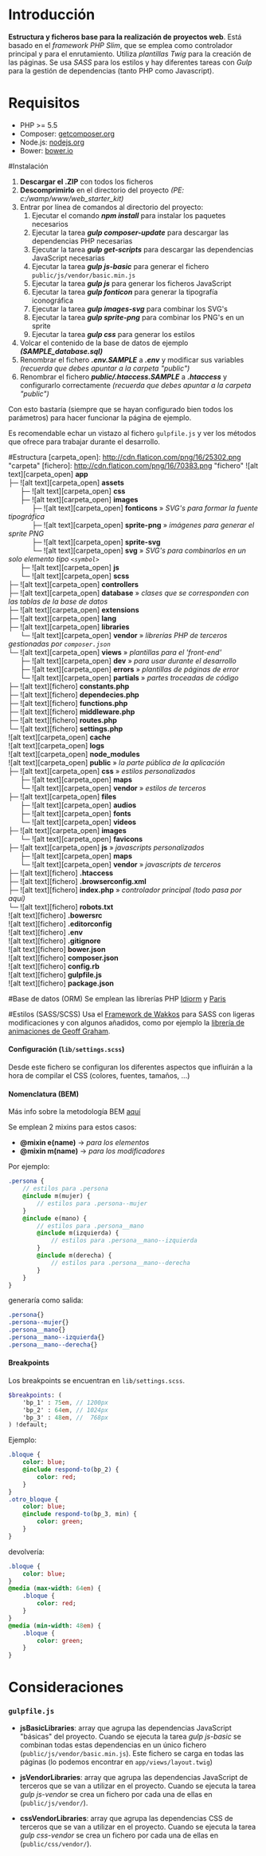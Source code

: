 # Introducción
**Estructura y ficheros base para la realización de proyectos web**.
Está basado en el *framework PHP Slim*, que se emplea como controlador principal y para el enrutamiento. Utiliza *plantillas Twig* para la creación de las páginas. Se usa *SASS* para los estilos y hay diferentes tareas con *Gulp* para la gestión de dependencias (tanto PHP como Javascript).

# Requisitos
* PHP >= 5.5
* Composer: [getcomposer.org](https://getcomposer.org/download/)
* Node.js: [nodejs.org](https://nodejs.org/en/)
* Bower: [bower.io](http://bower.io/#install-bower)

#Instalación
1. **Descargar el .ZIP** con todos los ficheros
2. **Descomprimirlo** en el directorio del proyecto *(PE: c:/wamp/www/web_starter_kit)*
3. Entrar por línea de comandos al directorio del proyecto:
	1. Ejecutar el comando ***npm install*** para instalar los paquetes necesarios
	2. Ejecutar la tarea ***gulp composer-update*** para descargar las dependencias PHP necesarias
	3. Ejecutar la tarea ***gulp get-scripts*** para descargar las dependencias JavaScript necesarias
	4. Ejecutar la tarea ***gulp js-basic*** para generar el fichero ``public/js/vendor/basic.min.js``
	5. Ejecutar la tarea ***gulp js*** para generar los ficheros JavaScript
	6. Ejecutar la tarea ***gulp fonticon*** para generar la tipografía iconográfica
	7. Ejecutar la tarea ***gulp images-svg*** para combinar los SVG's
	8. Ejecutar la tarea ***gulp sprite-png*** para combinar los PNG's en un sprite	
	9. Ejecutar la tarea ***gulp css*** para generar los estilos
4. Volcar el contenido de la base de datos de ejemplo ***(SAMPLE_database.sql)***
5. Renombrar el fichero ***.env.SAMPLE*** a ***.env*** y modificar sus variables *(recuerda que debes apuntar a la carpeta "public")*
6. Renombrar el fichero ***public/.htaccess.SAMPLE*** a ***.htaccess*** y configurarlo correctamente *(recuerda que debes apuntar a la carpeta "public")*

Con esto bastaría (siempre que se hayan configurado bien todos los parámetros) para hacer funcionar la página de ejemplo.

Es recomendable echar un vistazo al fichero ``gulpfile.js`` y ver los métodos que ofrece para trabajar durante el desarrollo.

#Estructura
[carpeta_open]: http://cdn.flaticon.com/png/16/25302.png "carpeta"
[fichero]: http://cdn.flaticon.com/png/16/70383.png "fichero"
![alt text][carpeta_open] **app**
<br>&#9500;&#9472;&nbsp;![alt text][carpeta_open] **assets**
<br>&nbsp;&nbsp;&nbsp;&nbsp;&nbsp;&nbsp;&#9500;&#9472;&nbsp;![alt text][carpeta_open] **css**
<br>&nbsp;&nbsp;&nbsp;&nbsp;&nbsp;&nbsp;&#9500;&#9472;&nbsp;![alt text][carpeta_open] **images**
<br>&nbsp;&nbsp;&nbsp;&nbsp;&nbsp;&nbsp;&nbsp;&nbsp;&nbsp;&nbsp;&nbsp;&nbsp;&#9500;&#9472;&nbsp;![alt text][carpeta_open] **fonticons** &#187; *SVG's para formar la fuente tipográfica*
<br>&nbsp;&nbsp;&nbsp;&nbsp;&nbsp;&nbsp;&nbsp;&nbsp;&nbsp;&nbsp;&nbsp;&nbsp;&#9500;&#9472;&nbsp;![alt text][carpeta_open] **sprite-png** &#187; *imágenes para generar el sprite PNG*
<br>&nbsp;&nbsp;&nbsp;&nbsp;&nbsp;&nbsp;&nbsp;&nbsp;&nbsp;&nbsp;&nbsp;&nbsp;&#9500;&#9472;&nbsp;![alt text][carpeta_open] **sprite-svg**
<br>&nbsp;&nbsp;&nbsp;&nbsp;&nbsp;&nbsp;&nbsp;&nbsp;&nbsp;&nbsp;&nbsp;&nbsp;&#9492;&#9472;&nbsp;![alt text][carpeta_open] **svg** &#187; *SVG's para combinarlos en un solo elemento tipo ``<symbol>``*
<br>&nbsp;&nbsp;&nbsp;&nbsp;&nbsp;&nbsp;&#9500;&#9472;&nbsp;![alt text][carpeta_open] **js**
<br>&nbsp;&nbsp;&nbsp;&nbsp;&nbsp;&nbsp;&#9492;&#9472;&nbsp;![alt text][carpeta_open] **scss**
<br>&#9500;&#9472;&nbsp;![alt text][carpeta_open] **controllers**
<br>&#9500;&#9472;&nbsp;![alt text][carpeta_open] **database** &#187; *clases que se corresponden con las tablas de la base de datos*
<br>&#9500;&#9472;&nbsp;![alt text][carpeta_open] **extensions**
<br>&#9500;&#9472;&nbsp;![alt text][carpeta_open] **lang**
<br>&#9500;&#9472;&nbsp;![alt text][carpeta_open] **libraries**
<br>&nbsp;&nbsp;&nbsp;&nbsp;&nbsp;&nbsp;&#9492;&#9472;&nbsp;![alt text][carpeta_open] **vendor** &#187; *librerías PHP de terceros gestionadas por ``composer.json``*
<br>&#9492;&#9472;&nbsp;![alt text][carpeta_open] **views** &#187; *plantillas para el 'front-end'*
<br>&nbsp;&nbsp;&nbsp;&nbsp;&nbsp;&nbsp;&#9500;&#9472;&nbsp;![alt text][carpeta_open] **dev** &#187; *para usar durante el desarrollo*
<br>&nbsp;&nbsp;&nbsp;&nbsp;&nbsp;&nbsp;&#9500;&#9472;&nbsp;![alt text][carpeta_open] **errors** &#187; *plantillas de páginas de error*
<br>&nbsp;&nbsp;&nbsp;&nbsp;&nbsp;&nbsp;&#9492;&#9472;&nbsp;![alt text][carpeta_open] **partials** &#187; *partes troceadas de código*
<br>&#9500;&#9472;&nbsp;![alt text][fichero] **constants.php**
<br>&#9500;&#9472;&nbsp;![alt text][fichero] **dependecies.php**
<br>&#9500;&#9472;&nbsp;![alt text][fichero] **functions.php**
<br>&#9500;&#9472;&nbsp;![alt text][fichero] **middleware.php**
<br>&#9500;&#9472;&nbsp;![alt text][fichero] **routes.php**
<br>&#9492;&#9472;&nbsp;![alt text][fichero] **settings.php**
<br>![alt text][carpeta_open] **cache**
<br>![alt text][carpeta_open] **logs**
<br>![alt text][carpeta_open] **node_modules**
<br>![alt text][carpeta_open] **public** &#187; *la parte pública de la aplicación*
<br>&#9500;&#9472;&nbsp;![alt text][carpeta_open] **css** &#187; *estilos personalizados*
<br>&nbsp;&nbsp;&nbsp;&nbsp;&nbsp;&nbsp;&#9500;&#9472;&nbsp;![alt text][carpeta_open] **maps**
<br>&nbsp;&nbsp;&nbsp;&nbsp;&nbsp;&nbsp;&#9492;&#9472;&nbsp;![alt text][carpeta_open] **vendor** &#187; *estilos de terceros*
<br>&#9500;&#9472;&nbsp;![alt text][carpeta_open] **files**
<br>&nbsp;&nbsp;&nbsp;&nbsp;&nbsp;&nbsp;&#9500;&#9472;&nbsp;![alt text][carpeta_open] **audios**
<br>&nbsp;&nbsp;&nbsp;&nbsp;&nbsp;&nbsp;&#9500;&#9472;&nbsp;![alt text][carpeta_open] **fonts**
<br>&nbsp;&nbsp;&nbsp;&nbsp;&nbsp;&nbsp;&#9492;&#9472;&nbsp;![alt text][carpeta_open] **videos**
<br>&#9500;&#9472;&nbsp;![alt text][carpeta_open] **images**
<br>&nbsp;&nbsp;&nbsp;&nbsp;&nbsp;&nbsp;&#9492;&#9472;&nbsp;![alt text][carpeta_open] **favicons**
<br>&#9500;&#9472;&nbsp;![alt text][carpeta_open] **js** &#187; *javascripts personalizados*
<br>&nbsp;&nbsp;&nbsp;&nbsp;&nbsp;&nbsp;&#9500;&#9472;&nbsp;![alt text][carpeta_open] **maps**
<br>&nbsp;&nbsp;&nbsp;&nbsp;&nbsp;&nbsp;&#9492;&#9472;&nbsp;![alt text][carpeta_open] **vendor** &#187; *javascripts de terceros*
<br>&#9500;&#9472;&nbsp;![alt text][fichero] **.htaccess**
<br>&#9500;&#9472;&nbsp;![alt text][fichero] **.browserconfig.xml**
<br>&#9500;&#9472;&nbsp;![alt text][fichero] **index.php** &#187; *controlador principal (todo pasa por aquí)*
<br>&#9492;&#9472;&nbsp;![alt text][fichero] **robots.txt**
<br>![alt text][fichero] **.bowersrc**
<br>![alt text][fichero] **.editorconfig**
<br>![alt text][fichero] **.env**
<br>![alt text][fichero] **.gitignore**
<br>![alt text][fichero] **bower.json**
<br>![alt text][fichero] **composer.json**
<br>![alt text][fichero] **config.rb**
<br>![alt text][fichero] **gulpfile.js**
<br>![alt text][fichero] **package.json**

#Base de datos (ORM)
Se emplean las librerías PHP [Idiorm](http://idiorm.readthedocs.org/) y [Paris](http://paris.readthedocs.org/)

#Estilos (SASS/SCSS)
Usa el [Framework de Wakkos](https://github.com/Wakkos/Wakkos-CSS-Framework) para SASS con ligeras modificaciones y con algunos añadidos, como por ejemplo la [librería de animaciones de Geoff Graham](https://github.com/geoffgraham/animate.scss).

#### Configuración (``lib/settings.scss``)
Desde este fichero se configuran los diferentes aspectos que influirán a la hora de compilar el CSS (colores, fuentes, tamaños, ...)

#### Nomenclatura (BEM)
Más info sobre la metodología BEM [aquí](http://webdesign.tutsplus.com/es/articles/an-introduction-to-the-bem-methodology--cms-19403)

Se emplean 2 mixins para estos casos:
* **@mixin e(name)** &#8594; *para los elementos*
* **@mixin m(name)** &#8594; *para los modificadores*

Por ejemplo:

```sass
.persona {
	// estilos para .persona
	@include m(mujer) {
		// estilos para .persona--mujer
	}
	@include e(mano) {
		// estilos para .persona__mano
		@include m(izquierda) {
			// estilos para .persona__mano--izquierda
		}
		@include m(derecha) {
			// estilos para .persona__mano--derecha
		}
	}
}
```
generaría como salida:

```css
.persona{}
.persona--mujer{}
.persona__mano{}
.persona__mano--izquierda{}
.persona__mano--derecha{}
```

#### Breakpoints
Los breakpoints se encuentran en ``lib/settings.scss``.

```sass
$breakpoints: (
    'bp_1' : 75em, // 1200px
    'bp_2' : 64em, // 1024px
    'bp_3' : 48em, //  768px
) !default;
```

Ejemplo:

```sass
.bloque {
	color: blue;
	@include respond-to(bp_2) {
		color: red;
	}
}
.otro_bloque {
	color: blue;
	@include respond-to(bp_3, min) {
		color: green;
	}	
}
```

devolvería:

```sass
.bloque {
	color: blue;
}
@media (max-width: 64em) {
	.bloque {
		color: red;
	}
}
@media (min-width: 48em) {
	.bloque {
		color: green;
	}
}
```

# Consideraciones
### ``gulpfile.js``
* **jsBasicLibraries**: array que agrupa las dependencias JavaScript "básicas" del proyecto. Cuando se ejecuta la tarea *gulp js-basic* se combinan todas estas dependencias en un único fichero (``public/js/vendor/basic.min.js``). Este fichero se carga en todas las páginas (lo podemos encontrar en ``app/views/layout.twig``)

* **jsVendorLibraries**: array que agrupa las dependencias JavaScript de terceros que se van a utilizar en el proyecto. Cuando se ejecuta la tarea *gulp js-vendor* se crea un fichero por cada una de ellas en (``public/js/vendor/``).

* **cssVendorLibraries**: array que agrupa las dependencias CSS de terceros que se van a utilizar en el proyecto. Cuando se ejecuta la tarea *gulp css-vendor* se crea un fichero por cada una de ellas en (``public/css/vendor/``).
